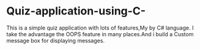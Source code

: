 # Quiz-application-using-C-
This is a simple quiz application with lots of features,My by C# language. I take the advantage the OOPS feature in many places.And i build a Custom message box for displaying messages.
